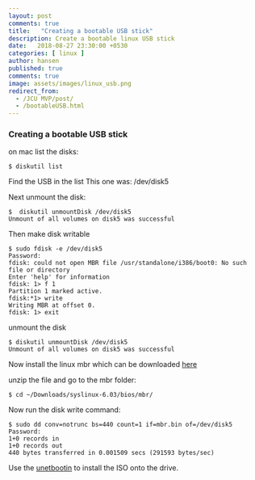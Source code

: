 ```yaml
---
layout: post
comments: true
title:   "Creating a bootable USB stick"
description: Create a bootable linux USB stick
date:   2018-08-27 23:30:00 +0530
categories: [ linux ]
author: hansen
published: true
comments: true
image: assets/images/linux_usb.png
redirect_from:
  - /JCU MVP/post/
  - /bootableUSB.html
---
```

### Creating a bootable USB stick

on mac list the disks:
```
$ diskutil list
```
Find the USB in the list
This one was: /dev/disk5

Next unmount the disk:
```
$  diskutil unmountDisk /dev/disk5
Unmount of all volumes on disk5 was successful
```
Then make disk writable

```
$ sudo fdisk -e /dev/disk5
Password:
fdisk: could not open MBR file /usr/standalone/i386/boot0: No such file or directory
Enter 'help' for information
fdisk: 1> f 1
Partition 1 marked active.
fdisk:*1> write
Writing MBR at offset 0.
fdisk: 1> exit
```
unmount the disk
```
$ diskutil unmountDisk /dev/disk5
Unmount of all volumes on disk5 was successful
```
Now install the linux mbr which can be downloaded [here](http://bit.ly/syslinux)

unzip the file and go to the mbr folder:
```
$ cd ~/Downloads/syslinux-6.03/bios/mbr/
```
Now run the disk write command:
```
$ sudo dd conv=notrunc bs=440 count=1 if=mbr.bin of=/dev/disk5
Password:
1+0 records in
1+0 records out
440 bytes transferred in 0.001509 secs (291593 bytes/sec)
```
Use the [unetbootin](https://unetbootin.github.io/) to install the ISO onto the drive.
